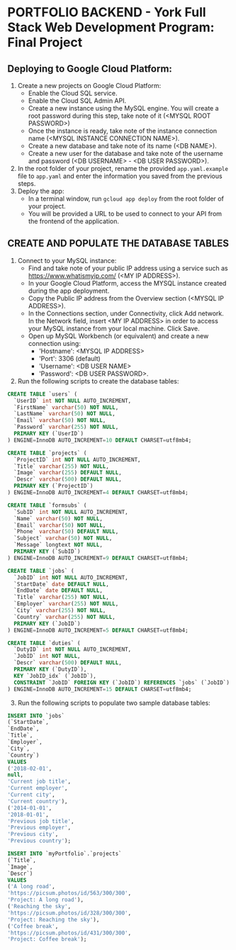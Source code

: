 # PORTFOLIO BACKEND - York Full Stack Web Development Program: Final Project

## Deploying to Google Cloud Platform:
1. Create a new projects on Google Cloud Platform:
    - Enable the Cloud SQL service.
    - Enable the Cloud SQL Admin API.
    - Create a new instance using the MySQL engine. You will create a root password during this step, take note of it (\<MYSQL ROOT PASSWORD>)
    - Once the instance is ready, take note of the instance connection name (\<MYSQL INSTANCE CONNECTION NAME>).
    - Create a new database and take note of its name (\<DB NAME>).
    - Create a new user for the database and take note of the username and password (\<DB USERNAME> - \<DB USER PASSWORD>).
2. In the root folder of your project, rename the provided `app.yaml.example` file to `app.yaml` and enter the information you saved from the previous steps.
3. Deploy the app:
    - In a terminal window, run `gcloud app deploy` from the root folder of your project.
    - You will be provided a URL to be used to connect to your API from the frontend of the application.

## CREATE AND POPULATE THE DATABASE TABLES
1. Connect to your MySQL instance:
    - Find and take note of your public IP address using a service such as https://www.whatismyip.com/ (\<MY IP ADDRESS>).
    - In your Google Cloud Platform, access the MYSQL instance created during the app deployment.
    - Copy the Public IP address from the Overview section (\<MYSQL IP ADDRESS>).
    - In the Connections section, under Connectivity, click Add network. In the Network field, insert \<MY IP ADDRESS> in order to access your MySQL instance from your local machine. Click Save.
    - Open up MySQL Workbench (or equivalent) and create a new connection using:
        * 'Hostname': \<MYSQL IP ADDRESS>
        * 'Port': 3306 (default)
        * 'Username': \<DB USER NAME>
        * 'Password': \<DB USER PASSWORD>.
2. Run the following scripts to create the database tables:
```sql
CREATE TABLE `users` (
  `UserID` int NOT NULL AUTO_INCREMENT,
  `FirstName` varchar(50) NOT NULL,
  `LastName` varchar(50) NOT NULL,
  `Email` varchar(50) NOT NULL,
  `Password` varchar(255) NOT NULL,
  PRIMARY KEY (`UserID`)
) ENGINE=InnoDB AUTO_INCREMENT=10 DEFAULT CHARSET=utf8mb4;
```
```sql
CREATE TABLE `projects` (
  `ProjectID` int NOT NULL AUTO_INCREMENT,
  `Title` varchar(255) NOT NULL,
  `Image` varchar(255) DEFAULT NULL,
  `Descr` varchar(500) DEFAULT NULL,
  PRIMARY KEY (`ProjectID`)
) ENGINE=InnoDB AUTO_INCREMENT=4 DEFAULT CHARSET=utf8mb4;
```
```sql
CREATE TABLE `formsubs` (
  `SubID` int NOT NULL AUTO_INCREMENT,
  `Name` varchar(50) NOT NULL,
  `Email` varchar(50) NOT NULL,
  `Phone` varchar(50) DEFAULT NULL,
  `Subject` varchar(50) NOT NULL,
  `Message` longtext NOT NULL,
  PRIMARY KEY (`SubID`)
) ENGINE=InnoDB AUTO_INCREMENT=9 DEFAULT CHARSET=utf8mb4;
```
```sql
CREATE TABLE `jobs` (
  `JobID` int NOT NULL AUTO_INCREMENT,
  `StartDate` date DEFAULT NULL,
  `EndDate` date DEFAULT NULL,
  `Title` varchar(255) NOT NULL,
  `Employer` varchar(255) NOT NULL,
  `City` varchar(255) NOT NULL,
  `Country` varchar(255) NOT NULL,
  PRIMARY KEY (`JobID`)
) ENGINE=InnoDB AUTO_INCREMENT=5 DEFAULT CHARSET=utf8mb4;
```
```sql
CREATE TABLE `duties` (
  `DutyID` int NOT NULL AUTO_INCREMENT,
  `JobID` int NOT NULL,
  `Descr` varchar(500) DEFAULT NULL,
  PRIMARY KEY (`DutyID`),
  KEY `JobID_idx` (`JobID`),
  CONSTRAINT `JobID` FOREIGN KEY (`JobID`) REFERENCES `jobs` (`JobID`)
) ENGINE=InnoDB AUTO_INCREMENT=15 DEFAULT CHARSET=utf8mb4;
```
3. Run the following scripts to populate two sample database tables:
```sql
INSERT INTO `jobs`
(`StartDate`,
`EndDate`,
`Title`,
`Employer`,
`City`,
`Country`)
VALUES
('2018-02-01',
null,
'Current job title',
'Current employer',
'Current city',
'Current country'),
('2014-01-01',
'2018-01-01',
'Previous job title',
'Previous employer',
'Previous city',
'Previous country');
```
```sql
INSERT INTO `myPortfolio`.`projects`
(`Title`,
`Image`,
`Descr`)
VALUES
('A long road',
'https://picsum.photos/id/563/300/300',
'Project: A long road'),
('Reaching the sky',
'https://picsum.photos/id/328/300/300',
'Project: Reaching the sky'),
('Coffee break',
'https://picsum.photos/id/431/300/300',
'Project: Coffee break');
```